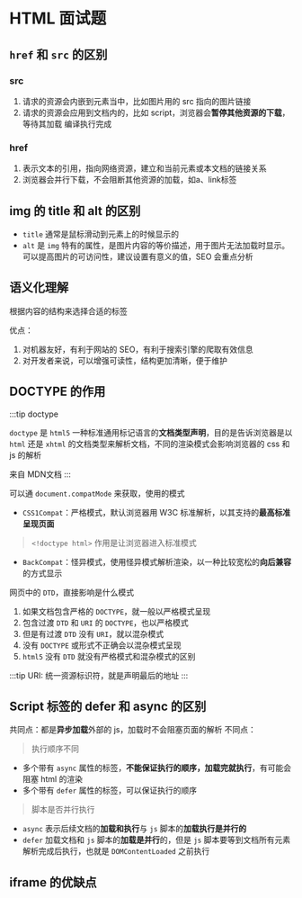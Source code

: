 # HTML 面试题

## `href` 和 `src` 的区别

### src

1. 请求的资源会内嵌到元素当中，比如图片用的 src 指向的图片链接
2. 请求的资源会应用到文档内的，比如 script，浏览器会**暂停其他资源的下载**，等待其加载 编译执行完成

### href

1. 表示文本的引用，指向网络资源，建立和当前元素或本文档的链接关系
2. 浏览器会并行下载，不会阻断其他资源的加载，如a、link标签

## img 的 title 和 alt 的区别

- `title` 通常是鼠标滑动到元素上的时候显示的
- `alt` 是 `img` 特有的属性，是图片内容的等价描述，用于图片无法加载时显示。可以提高图片的可访问性，建议设置有意义的值，SEO 会重点分析

## 语义化理解

根据内容的结构来选择合适的标签

优点：

1. 对机器友好，有利于网站的 SEO，有利于搜索引擎的爬取有效信息
2. 对开发者来说，可以增强可读性，结构更加清晰，便于维护

## DOCTYPE 的作用

:::tip doctype

`doctype` 是 `html5` 一种标准通用标记语言的**文档类型声明**，目的是告诉浏览器是以 `html` 还是 `xhtml` 的文档类型来解析文档，不同的渲染模式会影响浏览器的 css 和 js 的解析

来自 MDN文档
:::

可以通 `document.compatMode` 来获取，使用的模式

- `CSS1Compat`：严格模式，默认浏览器用 W3C 标准解析，以其支持的**最高标准呈现页面**

> `<!doctype html>` 作用是让浏览器进入标准模式

- `BackCompat`：怪异模式，使用怪异模式解析渲染，以一种比较宽松的**向后兼容**的方式显示

网页中的 `DTD`，直接影响是什么模式

1. 如果文档包含严格的 `DOCTYPE`，就一般以严格模式呈现
2. 包含过渡 `DTD` 和 `URI` 的 `DOCTYPE`，也以严格模式
3. 但是有过渡 `DTD` 没有 `URI`，就以混杂模式
4. 没有 `DOCTYPE` 或形式不正确会以混杂模式呈现
5. `html5` 没有 `DTD` 就没有严格模式和混杂模式的区别

:::tip
URI: 统一资源标识符，就是声明最后的地址
:::

## Script 标签的 defer 和 async 的区别

共同点：都是**异步加载**外部的 js，加载时不会阻塞页面的解析
不同点：
> 执行顺序不同

- 多个带有 `async` 属性的标签，**不能保证执行的顺序，加载完就执行**，有可能会阻塞 html 的渲染
- 多个带有 `defer` 属性的标签，可以保证执行的顺序

> 脚本是否并行执行

- `async` 表示后续文档的**加载和执行**与 `js` 脚本的**加载执行是并行的**
- `defer` 加载文档和 `js` 脚本的**加载是并行**的，但是 `js` 脚本要等到文档所有元素解析完成后执行，也就是 `DOMContentLoaded` 之前执行

## iframe 的优缺点
